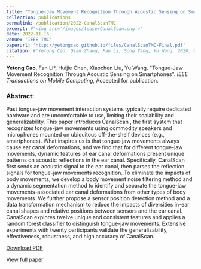 ```yaml
---
title: "Tongue-Jaw Movement Recognition Through Acoustic Sensing on Smartphones"
collection: publications
permalink: /publication/2022-CanalScanTMC
excerpt: #"<img src='/images/teaserCanalScan.png'>"
date: 2022-11-16
venue: 'IEEE TMC'
paperurl: 'http://yetongcao.github.io/files/CanalScanTMC-Final.pdf'
citation: #'Yetong Cao, Qian Zhang, Fan Li, Song Yang, Yu Wang. 2020. &quot;EarAce: Empowering Versatile Acoustic Sensing via Earable Active Noise Cancellation Platform.&quot; <i>Proceedings of the ACM on Interactive, Mobile, Wearable and Ubiquitous Technologies</i>. 7(2), 1-23.'
---
```

**Yetong Cao**, Fan Li*, Huijie Chen, Xiaochen Liu, Yu Wang. "Tongue-Jaw Movement Recognition Through Acoustic Sensing on Smartphones". _IEEE Transactions on Mobile Computing_, Accepted for publication.

### Abstract:
Past tongue-jaw movement interaction systems typically require dedicated hardware and are uncomfortable to use, limiting their scalability and generalizability. This paper introduces CanalScan , the first system that recognizes tongue-jaw movements using commodity speakers and microphones mounted on ubiquitous off-the-shelf devices (e.g., smartphones). What inspires us is that tongue-jaw movements always cause ear canal deformations, and we find that for different tongue-jaw movements, dynamic features of ear canal deformations present unique patterns on acoustic reflections in the ear canal. Specifically, CanalScan first sends an acoustic signal to the ear canal, then parses the reflection signals for tongue-jaw movements recognition. To eliminate the impacts of body movements, we develop a body movement noise filtering method and a dynamic segmentation method to identify and separate the tongue-jaw movements-associated ear canal deformations from other types of body movements. We further propose a sensor position detection method and a data transformation mechanism to reduce the impacts of diversities in-ear canal shapes and relative positions between sensors and the ear canal. CanalScan explores twelve unique and consistent features and applies a random forest classifier to distinguish tongue-jaw movements. Extensive experiments with twenty participants validate the generalizability, effectiveness, robustness, and high accuracy of CanalScan.

[<ins>Download PDF</ins>](../files/CanalScanTMC-Final.pdf)

[<ins>View full paper</ins>](https://ieeexplore.ieee.org/abstract/document/9953323)
